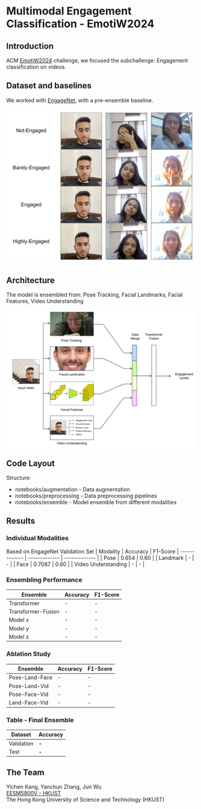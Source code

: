 # Multimodal Engagement Classification - EmotiW2024

## Introduction
ACM [EmotiW2024](https://sites.google.com/view/emotiw2024/home) challenge, we focused the subchallenge: Engagement classification on videos.

## Dataset and baselines
We worked with [EngageNet](https://github.com/engagenet/engagenet_baselines), with a pre-ensemble baseline.

<div style="vertical-align:middle"><img src="images/figure1.png" alt="Dataset" width="550px" text-align="center">
</div>

## Architecture
The model is ensembled from: Pose Tracking, Facial Landmarks, Facial Features, Video Understanding

<div style="text-align:center"><img src="images/figure2.png" alt="Model Architecture" width="550px" align="center">
</div>

## Code Layout
Structure:
- notebooks/augmentation - Data augmentation
- notebooks/preprocessing - Data preprocessing pipelines
- notebooks/ensemble - Model ensemble from different modalities

## Results
### Individual Modalities
Based on EngageNet Validation Set
| Modality  | Accuracy | F1-Score
| ------------- | ------------- | ------------- |
| Pose  | 0.654 | 0.60 |
| Landmark  | - | - |
| Face | 0.7087 | 0.60 |
| Video Understanding | - | - |

### Ensembling Performance
| Ensemble  | Accuracy | F1-Score
| ------------- | ------------- | ------------- |
| Transformer  | - | - |
| Transformer-Fusion  | - | - |
| Model x  | - | - |
| Model y | - | - |
| Model z | - | - |

### Ablation Study
| Ensemble  | Accuracy | F1-Score
| ------------- | ------------- | ------------- |
| Pose-Land-Face  | - | - |
| Pose-Land-Vid  | - | - |
| Pose-Face-Vid  | - | - |
| Land-Face-Vid | - | - |

### Table - Final Ensemble
| Dataset  | Accuracy
| ------------- | -------------
| Validation | **-** |
| Test | **-** |

## The Team
Yichen Kang, Yanchun Zhang, Jun Wu  
[EESM5900V - HKUST](https://cqf.io/EESM5900V/)  
The Hong Kong University of Science and Technology (HKUST)
